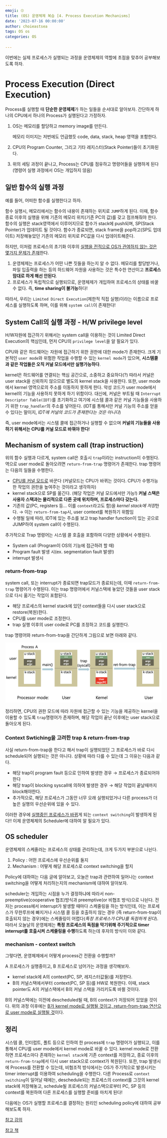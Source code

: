 ```yaml
---
emoji: 🙄
title: (OS) 운영체제 복습 [4. Process Execution Mechanisms]
date: '2023-07-16 00:00:00'
author: choieastsea
tags: OS os 
categories: OS

---
```


이번에는 실제 프로세스가 실행되는 과정을 운영체제의 역할에 초점을 맞추어 공부해보도록 하자.

# Process Execution (Direct Execution)

Process를 실행할 때 **단순한 운영체제**가 하는 일들을 순서대로 알아보자. 간단하게 하나의 CPU에서 하나의 Process가 실행된다고 가정하자.

1. OS는 메모리를 할당하고 memory image를 만든다.

   메모리 이미지는 저번에도 언급했듯 code, data, stack, heap 영역을 포함한다.

2. CPU의 Program Counter, 그리고 기타 레지스터(Stack Pointer)들이 초기화된다.

3. 위의 세팅 과정이 끝나고, Process는 CPU를 점유하고 명령어들을 실행하게 된다 (명령어 실행 과정에서 OS는 개입하지 않음)

## 일반 함수의 실행 과정

예를 들어, 어떠한 함수를 실행한다고 하자. 

함수 실행시, 메모리에서는 함수의 내용이 존재하는 위치로 `JUMP`하게 된다. 이때, 함수 종료 이후의 실행을 위해 기존의 메모리 위치(기존 PC의 값)를 갖고 점프해줘야 한다. 함수의 실행은 stack영역에서 이루어지므로 함수가 stack에 push되며, SP(Stack Pointer)가 업데이트 될 것이다. 함수가 종료되면, stack frame을 pop하고(SP도 업데이트) 저장해놓았던 기존의 메모리 위치로 PC값을 다시 업데이트해준다.

하지만, 이처럼 프로세스의 초기화 이후의 <u>실행을 전적으로 OS가 관여하지 않는 것은 몇가지 문제가 존재</u>한다.

1. 운영체제는 프로세스가 어떤 나쁜 짓들을 하는지 알 수 없다. 메모리를 할당받거나, 파일 입출력을 하는 등의 하드웨어 자원을 사용하는 것은 특수한 연산이고 **프로세스 맘대로 하게 해선 안된다**.
2. 프로세스가 독립적으로 실행되므로, 운영체제가 개입하여 프로세스의 상태를 바꿀 수 없다. 즉, **time sharing이 불가능**하다!

따라서, 우리는 `Limited Direct Execution`(제한적 직접 실행)이라는 이름으로 프로세스를 실행하도록 하며, 이를 위해 `system call`이 존재한다!

## System Call의 실행 과정 - H/W privilege level

H/W자원에 접근하기 위해서는 system call을 이용하는 것이 Limited Direct Execution의 핵심인데, 먼저 CPU의 `privilege level`을 알 필요가 있다.

CPU와 같은 하드웨어는 자원에 접근하기 위한 권한에 대한 mode가 존재한다. 크게 기본적인 `user mode`와 위험한 작업을 수행할 수 있는 `kernel mode`가 있으며, **시스템콜과 같은 작업들은 오직 커널 모드에서만 실행가능하다**. 

kernel은 하드웨어를 연결되는 핵심 공간으로, 소중하고 중요하다(?) 따라서 커널은 user stack을 신뢰하지 않으므로 별도의 kernel stack을 사용한다. 또한, user mode에서 kernel 영역으로의 주소를 이동하지 못하게 한다. 악성 코드가 user mode에서 kernel의 기능을 사용하지 못하게 하기 위함이다. 대신에, 커널은 부트될 때 `Interrupt Descriptor Table(IDT)`를 초기화하고 여기에 시스템 콜과 같은 커널 기능들을 사용하기 위한 `trap_handler`의 주소를 넣어둔다. (IDT를 통해서만 커널 기능의 주소를 얻을 수 있다는 말이지, *IDT에 커널의 코드가 존재한다는 것은 아니다*)

즉, user mode에서는 시스템 콜에 접근하거나 실행할 수 없으며 **커널의 기능들을 사용하기 위해서는 CPU를 커널 모드로 바꿔야 한다**!

## Mechanism of system call (trap instruction)

위의 함수 실행과 다르게, system call은 호출시 `trap`이라는 instruction이 수행된다. 역으로 user mode로 돌아오려면 `return-from-trap` 명령어가 존재한다. trap 명령어는 다음의 일들을 수행한다.

- <u>CPU를 커널 모드로</u> 바꾼다 (커널모드는 CPU가 바뀌는 것이다. CPU가 수행가능한 작업의 권한을 높여주는 것이라고 생각하자)
- kernel stack으로 SP를 옮긴다. (해당 작업은 커널 모드에서만 가능!) **커널 스택은 사용자 스택과는 물리적으로 다른 곳에 위치하며, 프로세스마다 갖는다.**
- 기존의 값(PC, registers 등... 이를 `context`라고도 함)을 *kernel stack에 저장*한다. → 이는 `return-from-tap`시, user context를 복원하기 위함임
- 수행될 일에 따라, IDT에 있는 주소를 보고 trap handler function이 있는 곳으로 JUMP하여 system call이 수행된다.

추가적으로 Trap 명령어는 시스템 콜 호출을 포함하여 다양한 상황에서 수행된다.

- System call (Program이 OS의 기능에 접근하려 할 때)
- Program fault 발생 시(ex. segmentation fault 발생!)
- interrupt 발생시

### return-from-trap

system call, 또는 interrupt가 종료되면 trap모드가 종료되는데, 이때 `return-from-trap` 명령어가 수행된다. 이는 trap 명령어에서 커널스택에 놓았던 것들을 user stack으로 다시 옮기는 작업이 포함된다.

- 해당 프로세스의 kernel stack에 있던 context들을 다시 user stack으로 restore(복원)한다.
- CPU를 user mode로 조정한다.
- trap 실행 이후의 user code로 PC를 조정하고 코드를 실행한다.

trap 명령어와 return-from-trap을 간단하게 그림으로 보면 아래와 같다.

![trap_img.png](trap_img.png)

정리하면, CPU의 권한 모드에 따라 자원에 접근할 수 있는 기능을 제공하는 kernel을 이용할 수 있도록 `trap`명령어가 존재하며, 해당 작업이 끝난 이후에는 user stack으로 돌아오게 된다.

### Context Swtiching을 고려한 trap & return-from-trap

사실 return-from-trap을 한다고 해서 trap이 실행되었던 그 프로세스가 바로 다시 schedule되어 실행되는 것은 아니다. 상황에 따라 다를 수 있는데 그 이유는 다음과 같다.

- 해당 trap이 program fault 등으로 인하여 발생한 경우 → 프로세스가 종료되어야 한다
- 해당 trap이 blocking syscall에 의하여 발생한 경우 → 해당 작업이 끝날때까지 block해야한다.
- 추가적으로, 해당 프로세스가 그동안 너무 오래 실행되었거나 다른 process가 더 높은 실행의 우선순위에 있을 수 있다.

이러한 경우에 <u>실행중인 프로세스가 바뀌</u>게 되는 `context switching`이 발생하게 된다!! 이제 운영체제의 Scheduler에 대하여 알 필요가 있다.

## OS scheduler

운영체제의 스케줄러는 프로세스의 상태를 관리하는데, 크게 두가지 부분으로 나뉜다.

1. Policy : 어떤 프로세스에 우선순위를 둘지
2. Mechanism : 어떻게 해당 프로세스로 context switching을 할지

Policy에 대하여는 다음 글에 알아보고, 오늘은 trap과 관련하여 일어나는 context switching을 어떻게 처리하는지의 mechanism에 대하여 알아보자.

scheduler는 개입하는 시점을 누가 결정하냐에 따라서 non-preemptive(cooperative 협조)방식과 preemptive(or 비협조 방식)으로 나뉜다. 전자는 process에서 interrupt가 발생할 때마다 스케줄링을 하는 방식인데, 이는 프로세스가 무한루프에 빠지거나 시스템 콜 등을 호출하지 않는 경우 (즉 return-from-trap이 호출되지 않는 경우)에는 스케줄링이 어렵다(*특정 프로세스가 CPU를 독점하게 된다*). 따라서 오늘날의 운영체제는 **특정 프로세스의 독점을 막기위해 주기적으로 timer interrupt를 호출시켜 스케줄링을 수행**하도록 하는데 후자의 방식이 이와 같다.

### mechanism - context switch

그렇다면, 운영체제에서 어떻게 process간 전환을 수행할까? 

A 프로세스가 실행중이고, B 프로세스로 넘어가는 과정을 생각해보자.

- kernel stack에 A의 context(PC, SP, 레지스터값들)를 저장한다.
- B의 커널스택에서부터 context(PC, SP 등)를 HW로 복원한다. 이때, stack pointer도 A의 커널스택에서 B의 커널 스택을 가리키도록 바뀔 것이다.

B의 커널스택에는 이전에 descheduled될 때, B의 context가 저장되어 있었을 것이다. 위의 과정 이후에는 <u>B가 kernel mode로 실행될 것이고, return-from-trap 연산으로 user mode로 실행될 것</u>이다. 



## 정리

시스템 콜, 인터럽트, 폴트 등으로 인하여 한 process에 `trap` 명령어가 실행되고, 이를 통해서 CPU를 user mode에서 kernel mode로 바꿀 수 있다. kernel mode로 전환하면 프로세스마다 존재하는 `kernel stack`에 기존 context를 저장하고, 종료 이후의 `return-from-trap`에서 다시 user stack으로 context가 복원된다. 또한, trap 발생시에 Process를 전환할 수 있는데, 비협조적 방식에서는 OS가 주기적으로 발생시키는 timer interrupt를 이용하여 scheduling을 수행한다. 다른 Process로 `context switching`이 일어날 때에는, deschedule되는 프로세스의 context를 그것의 kernel stack에 저장해놓고, schedule될 프로세스의 커널스택으로부터 PC, SP 등의 context를 복원하여 다른 프로세스를 실행할 준비를 마치게 된다!

다음에는 OS가 실행할 프로세스를 결정하는 원리인 scheduling policy에 대하여 공부해보도록 하자.



[참고 강의](https://www.youtube.com/watch?v=8ad4DzlZwgI&list=PLDW872573QAb4bj0URobvQTD41IV6gRkx&index=3)

[참고 책](https://pages.cs.wisc.edu/~remzi/OSTEP/)

